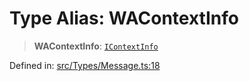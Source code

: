 # Type Alias: WAContextInfo

> **WAContextInfo**: [`IContextInfo`](../namespaces/proto/interfaces/IContextInfo.md)

Defined in: [src/Types/Message.ts:18](https://github.com/Riders004/Tv/blob/3d6aaf6f3efb499dc9d0ca82bb24083bb45a8478/src/Types/Message.ts#L18)
